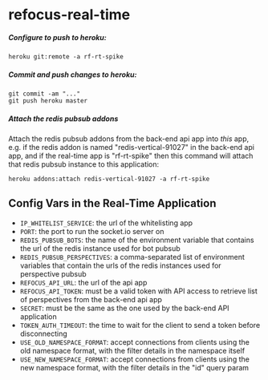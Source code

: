 # refocus-real-time

##### Configure to push to heroku:
```
heroku git:remote -a rf-rt-spike
```

##### Commit and push changes to heroku:
```
git commit -am "..."
git push heroku master
```

##### Attach the redis pubsub addons
Attach the redis pubsub addons from the back-end api app
into *this* app, e.g. if the redis addon is named
"redis-vertical-91027" in the back-end api app, and if the
real-time app is "rf-rt-spike" then this command will
attach that redis pubsub instance to this application:

```
heroku addons:attach redis-vertical-91027 -a rf-rt-spike
```

## Config Vars in the Real-Time Application

* `IP_WHITELIST_SERVICE`: the url of the whitelisting app
* `PORT`: the port to run the socket.io server on
* `REDIS_PUBSUB_BOTS`: the name of the environment variable that contains the
   url of the redis instance used for bot pubsub
* `REDIS_PUBSUB_PERSPECTIVES`: a comma-separated list of environment variables that contain the
   urls of the redis instances used for perspective pubsub
* `REFOCUS_API_URL`: the url of the api app
* `REFOCUS_API_TOKEN`: must be a valid token with API access to retrieve list of
   perspectives from the back-end api app
* `SECRET`: must be the same as the one used by the back-end API application
* `TOKEN_AUTH_TIMEOUT`: the time to wait for the client to send a token before disconnecting
* `USE_OLD_NAMESPACE_FORMAT`: accept connections from clients using the old namespace format,
   with the filter details in the namespace itself
* `USE_NEW_NAMESPACE_FORMAT`: accept connections from clients using the new namespace format,
   with the filter details in the "id" query param

